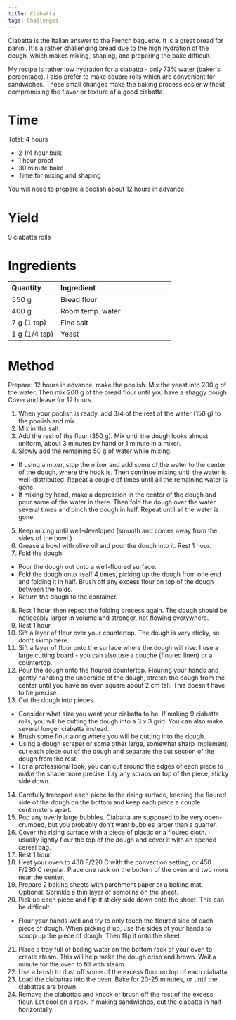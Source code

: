 ```yaml
---
title: Ciabatta
tags: Challenges
---
```


Ciabatta is the Italian answer to the French baguette. It is a great bread for panini. It's a rather challenging bread due to the high hydration of the dough, which makes mixing, shaping, and preparing the bake difficult.

My recipe is rather low hydration for a ciabatta - only 73% water (baker's percentage). I also prefer to make square rolls which are convenient for sandwiches. These small changes make the baking process easier without compromising the flavor or texture of a good ciabatta.

# Time
Total: 4 hours
- 2 1/4 hour bulk
- 1 hour proof
- 30 minute bake
- Time for mixing and shaping

You will need to prepare a poolish about 12 hours in advance.

# Yield
9 ciabatta rolls

# Ingredients

<table>
<colgroup>
<col width="30%" />
<col width="70%" />
</colgroup>
<thead>
<tr class="header">
<th align="left">Quantity</th>
<th align="left">Ingredient</th>
</tr>
</thead>
<tbody>
<tr>
<td markdown="span">550 g
  </td>
<td markdown="span">Bread flour
  </td>
</tr>
<tr>
<td markdown="span">400 g
  </td>
<td markdown="span">Room temp. water
  </td>
</tr>
<tr>
<td markdown="span">7 g (1 tsp)
  </td>
<td markdown="span">Fine salt
  </td>
</tr>
<tr>
<td markdown="span">1 g (1/4 tsp)
  </td>
<td markdown="span">Yeast
  </td>
</tr>
</tbody>
</table>

# Method
Prepare:
12 hours in advance, make the poolish. Mix the yeast into 200 g of the water. Then mix 200 g of the bread flour until you have a shaggy dough. Cover and leave for 12 hours.

1. When your poolish is ready, add 3/4 of the rest of the water (150 g) to the poolish and mix.
2. Mix in the salt.
3. Add the rest of the flour (350 g). Mix until the dough looks almost uniform, about 3 minutes by hand or 1 minute in a mixer.
4. Slowly add the remaining 50 g of water while mixing. 
  - If using a mixer, stop the mixer and add some of the water to the center of the dough, where the hook is. Then continue mixing until the water is well-distributed. Repeat a couple of times until all the remaining water is gone.
  - If mixing by hand, make a depression in the center of the dough and pour some of the water in there. Then fold the dough over the water several times and pinch the dough in half. Repeat until all the water is gone.
5. Keep mixing until well-developed (smooth and comes away from the sides of the bowl.)
6. Grease a bowl with olive oil and pour the dough into it. Rest 1 hour.
7. Fold the dough:
  - Pour the dough out onto a well-floured surface. 
  - Fold the dough onto itself 4 times, picking up the dough from one end and folding it in half. Brush off any excess flour on top of the dough between the folds.
  - Return the dough to the container.
8. Rest 1 hour, then repeat the folding process again. The dough should be noticeably larger in volume and stronger, not flowing everywhere.
9. Rest 1 hour.
10. Sift a layer of flour over your countertop. The dough is very sticky, so don't skimp here.
11. Sift a layer of flour onto the surface where the dough will rise. I use a large cutting board - you can also use a couche (floured linen) or a countertop.
12. Pour the dough onto the floured countertop. Flouring your hands and gently handling the underside of the dough, stretch the dough from the center until you have an even square about 2 cm tall. This doesn't have to be precise.
13. Cut the dough into pieces.
  - Consider what size you want your ciabatta to be. If making 9 ciabatta rolls, you will be cutting the dough into a 3 x 3 grid. You can also make several longer ciabatta instead.
  - Brush some flour along where you will be cutting into the dough.
  - Using a dough scraper or some other large, somewhat sharp implement, cut each piece out of the dough and separate the cut section of the dough from the rest.
  - For a professional look, you can cut around the edges of each piece to make the shape more precise. Lay any scraps on top of the piece, sticky side down.
14. Carefully transport each piece to the rising surface, keeping the floured side of the dough on the bottom and keep each piece a couple centimeters apart.
15. Pop any overly large bubbles. Ciabatta are supposed to be very open-crumbed, but you probably don't want bubbles larger than a quarter.
16. Cover the rising surface with a piece of plastic or a floured cloth. I usually lightly flour the top of the dough and cover it with an opened cereal bag.
17. Rest 1 hour.
18. Heat your oven to 430 F/220 C with the convection setting, or 450 F/230 C regular. Place one rack on the bottom of the oven and two more near the center.
19. Prepare 2 baking sheets with parchment paper or a baking mat. Optional: Sprinkle a thin layer of semolina on the sheet.
20. Pick up each piece and flip it sticky side down onto the sheet. This can be difficult.
  - Flour your hands well and try to only touch the floured side of each piece of dough. When picking it up, use the sides of your hands to scoop up the piece of dough. Then flip it onto the sheet.
21. Place a tray full of boiling water on the bottom rack of your oven to create steam. This will help make the dough crisp and brown. Wait a minute for the oven to fill with steam.
22. Use a brush to dust off some of the excess flour on top of each ciabatta.
23. Load the ciabattas into the oven. Bake for 20-25 minutes, or until the ciabattas are brown.
24. Remove the ciabattas and knock or brush off the rest of the excess flour. Let cool on a rack. If making sandwiches, cut the ciabatta in half horizontally.
